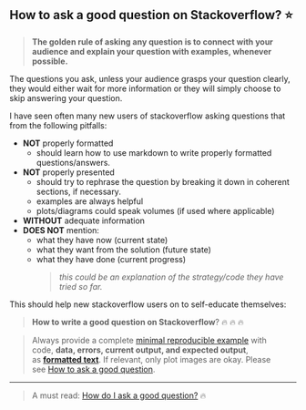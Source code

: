 ## How to ask a good question on Stackoverflow? :star:

> **The golden rule of asking any question is to connect with your audience and explain your 
question with examples, whenever possible.**

The questions you ask, unless your audience grasps your 
question clearly, they would either wait for more information 
or they will simply choose to skip answering your question.


I have seen often many new users of stackoverflow asking questions that from the following pitfalls:

- **NOT** properly formatted 
  - should learn how to use markdown to write properly formatted questions/answers.
- **NOT** properly presented 
  - should try to rephrase the question by breaking it down in coherent sections, if necessary.
  - examples are always helpful
  - plots/diagrams could speak volumes (if used where applicable)
- **WITHOUT** adequate information
- **DOES NOT** mention:
  - what they have now (current state)
  - what they want from the solution (future state)
  - what they have done (current progress)
    > _this could be an explanation of the strategy/code they have tried so far._

This should help new stackoverflow users on to 
self-educate themselves: 

> **How to write a good question on Stackoverflow**? :fire: :fire: :fire:

> Always provide a complete [minimal reproducible example](https://stackoverflow.com/help/minimal-reproducible-example) with code, **data, errors, current output, and expected output**, as **[formatted text](https://stackoverflow.com/help/formatting)**. If relevant, only plot images are okay. Please see [How to ask a good question](https://stackoverflow.com/help/how-to-ask). 

---

> A must read: [How do I ask a good question?](https://stackoverflow.com/help/how-to-ask) :fire: 
